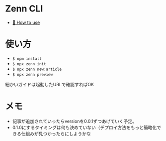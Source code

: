 # Zenn CLI

* [📘 How to use](https://zenn.dev/zenn/articles/zenn-cli-guide)

# 使い方
- `$ npm install`
- `$ npx zenn init`
- `$ npx zenn new:article`
- `$ npx zenn preview`

細かいガイドは起動したURLで確認すればOK


# メモ
- 記事が追加されていったらversionを0.0.1ずつあげていく予定。
- 0.1.0にするタイミングは何も決めていない（デプロイ方法をもっと簡略化できる仕組みが見つかったらにしようかな

